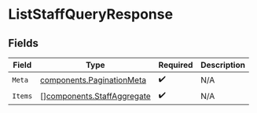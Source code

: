 # ListStaffQueryResponse


## Fields

| Field                                                                    | Type                                                                     | Required                                                                 | Description                                                              |
| ------------------------------------------------------------------------ | ------------------------------------------------------------------------ | ------------------------------------------------------------------------ | ------------------------------------------------------------------------ |
| `Meta`                                                                   | [components.PaginationMeta](../../models/components/paginationmeta.md)   | :heavy_check_mark:                                                       | N/A                                                                      |
| `Items`                                                                  | [][components.StaffAggregate](../../models/components/staffaggregate.md) | :heavy_check_mark:                                                       | N/A                                                                      |